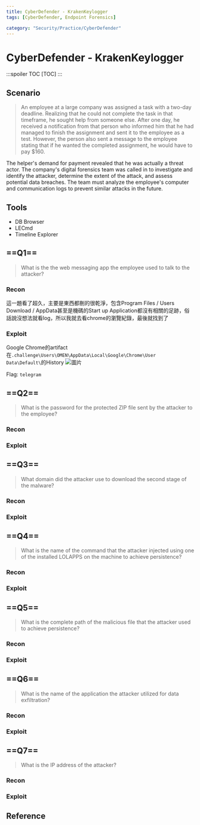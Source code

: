 ```yaml
---
title: CyberDefender - KrakenKeylogger
tags: [CyberDefender, Endpoint Forensics]

category: "Security/Practice/CyberDefender"
---
```


# CyberDefender - KrakenKeylogger
:::spoiler TOC
[TOC]
:::

## Scenario
> An employee at a large company was assigned a task with a two-day deadline. Realizing that he could not complete the task in that timeframe, he sought help from someone else. After one day, he received a notification from that person who informed him that he had managed to finish the assignment and sent it to the employee as a test. However, the person also sent a message to the employee stating that if he wanted the completed assignment, he would have to pay $160.

The helper's demand for payment revealed that he was actually a threat actor. The company's digital forensics team was called in to investigate and identify the attacker, determine the extent of the attack, and assess potential data breaches. The team must analyze the employee's computer and communication logs to prevent similar attacks in the future.

## Tools
* DB Browser
* LECmd
* Timeline Explorer

## ==Q1==
> What is the the web messaging app the employee used to talk to the attacker? 
### Recon
這一題看了超久，主要是東西都刪的很乾淨，包含Program Files / Users Download / AppData甚至是機碼的Start up Application都沒有相關的足跡，俗話說沒想法就看log，所以我就去看chrome的瀏覽紀錄，最後就找到了
### Exploit
Google Chrome的artifact在`.challenge\Users\OMEN\AppData\Local\Google\Chrome\User Data\Default\`的History
![圖片](https://hackmd.io/_uploads/rkP8Xi5ma.png)

Flag: `telegram`
## ==Q2==
> What is the password for the protected ZIP file sent by the attacker to the employee? 
### Recon

### Exploit

## ==Q3==
> What domain did the attacker use to download the second stage of the malware? 
### Recon

### Exploit

## ==Q4==
> What is the name of the command that the attacker injected using one of the installed LOLAPPS on the machine to achieve persistence? 
### Recon

### Exploit

## ==Q5==
> What is the complete path of the malicious file that the attacker used to achieve persistence? 
### Recon

### Exploit

## ==Q6==
> What is the name of the application the attacker utilized for data exfiltration? 
### Recon

### Exploit

## ==Q7==
> What is the IP address of the attacker? 
### Recon

### Exploit


## Reference